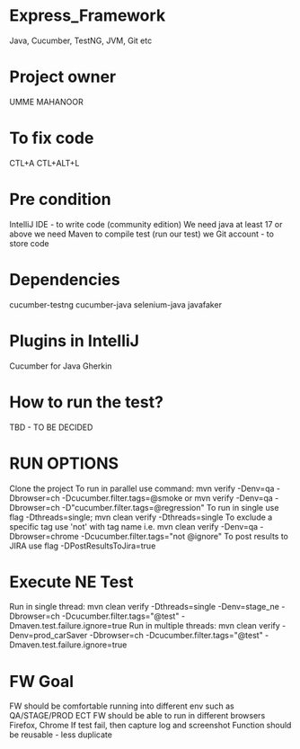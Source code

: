 # Express_Framework
Java, Cucumber, TestNG, JVM, Git etc

# Project owner
UMME MAHANOOR

# To fix code
CTL+A
CTL+ALT+L

# Pre condition
IntelliJ IDE - to write code (community edition)
We need java at least 17 or above
we need Maven to compile test (run our test)
we Git account - to store code

# Dependencies
cucumber-testng
cucumber-java
selenium-java
javafaker

# Plugins in IntelliJ
Cucumber for Java
Gherkin

# How to run the test?
TBD - TO BE DECIDED

# RUN OPTIONS
Clone the project
To run in parallel use command: mvn verify -Denv=qa -Dbrowser=ch -Dcucumber.filter.tags=@smoke  or mvn verify -Denv=qa -Dbrowser=ch -D"cucumber.filter.tags=@regression"
To run in single use flag -Dthreads=single; mvn clean verify -Dthreads=single
To exclude a specific tag use 'not' with tag name i.e. mvn clean verify -Denv=qa -Dbrowser=chrome -Dcucumber.filter.tags="not @ignore"
To post results to JIRA use flag -DPostResultsToJira=true

# Execute NE Test
Run in single thread:
mvn clean verify -Dthreads=single -Denv=stage_ne -Dbrowser=ch -Dcucumber.filter.tags="@test" -Dmaven.test.failure.ignore=true
Run in multiple threads:
mvn clean verify -Denv=prod_carSaver -Dbrowser=ch -Dcucumber.filter.tags="@test" -Dmaven.test.failure.ignore=true

# FW Goal
FW should be comfortable running into different env such as QA/STAGE/PROD ECT
FW should be able to run in different browsers Firefox, Chrome
If test fail, then capture log and screenshot
Function should be reusable - less duplicate
